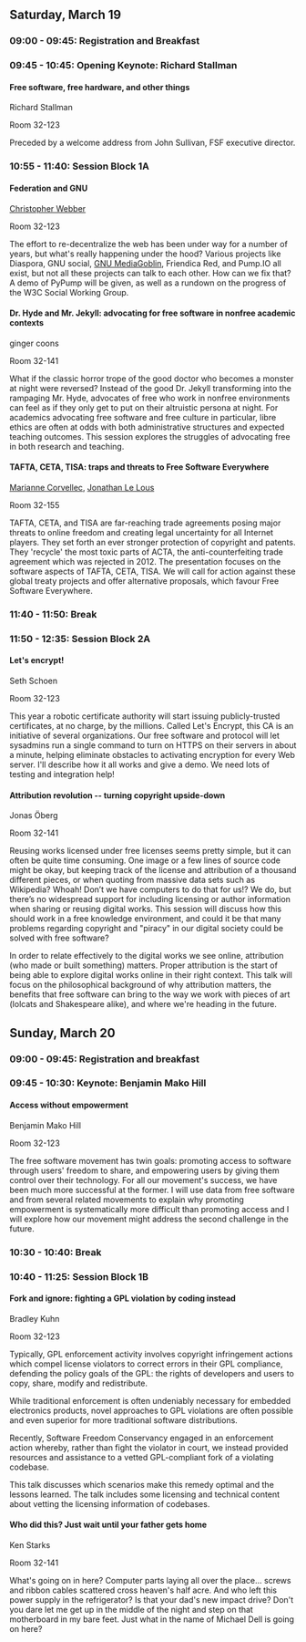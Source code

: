 ## Saturday, March 19

### 09:00 - 09:45: Registration and Breakfast

### 09:45 - 10:45: Opening Keynote: Richard Stallman

#### Free software, free hardware, and other things

Richard Stallman

[comment]: <> (Comment about registration.)

Room 32-123

Preceded by a welcome address from John Sullivan, FSF executive
director.

### 10:55 - 11:40: Session Block 1A

[//]: <> (This is a comment.)

#### Federation and GNU

[//]: # (This another comment.)

[Christopher Webber][webber]

[webber]: http://dustycloud.org

Room 32-123

The effort to re-decentralize the web has been under way for a number
of years, but what's really happening under the hood? Various projects
like Diaspora, GNU social, [GNU MediaGoblin][gmg-home], Friendica Red, and Pump.IO
all exist, but not all these projects can talk to each other. How can
we fix that? A demo of PyPump will be given, as well as a rundown on
the progress of the W3C Social Working Group.

[gmg-home]: http://mediagoblin.org/

#### Dr. Hyde and Mr. Jekyll: advocating for free software in nonfree academic contexts

ginger coons

Room 32-141

What if the classic horror trope of the good doctor who becomes a
monster at night were reversed? Instead of the good Dr. Jekyll
transforming into the rampaging Mr. Hyde, advocates of free who work
in nonfree environments can feel as if they only get to put on their
altruistic persona at night. For academics advocating free software
and free culture in particular, libre ethics are often at odds with
both administrative structures and expected teaching outcomes. This
session explores the struggles of advocating free in both research and
teaching.

#### TAFTA, CETA, TISA: traps and threats to Free Software Everywhere

[Marianne Corvellec][corvellec], [Jonathan Le Lous][lous]

Room 32-155

TAFTA, CETA, and TISA are far-reaching trade agreements posing major
threats to online freedom and creating legal uncertainty for all
Internet players. They set forth an ever stronger protection of
copyright and patents. They 'recycle' the most toxic parts of ACTA,
the anti-counterfeiting trade agreement which was rejected
in 2012. The presentation focuses on the software aspects of TAFTA,
CETA, TISA. We will call for action against these global treaty
projects and offer alternative proposals, which favour Free Software
Everywhere.

[corvellec]: http://libreplanet.org/2015/program/speakers.html#corvellec
[lous]: http://libreplanet.org/2015/program/speakers.html#le-lous

### 11:40 - 11:50: Break

### 11:50 - 12:35: Session Block 2A

#### Let's encrypt!

Seth Schoen

Room 32-123

This year a robotic certificate authority will start issuing
publicly-trusted certificates, at no charge, by the millions. Called
Let's Encrypt, this CA is an initiative of several organizations. Our
free software and protocol will let sysadmins run a single command to
turn on HTTPS on their servers in about a minute, helping eliminate
obstacles to activating encryption for every Web server. I'll describe
how it all works and give a demo. We need lots of testing and
integration help!

#### Attribution revolution -- turning copyright upside-down

Jonas Öberg

Room 32-141

Reusing works licensed under free licenses seems pretty simple, but it
can often be quite time consuming. One image or a few lines of source
code might be okay, but keeping track of the license and attribution
of a thousand different pieces, or when quoting from massive data sets
such as Wikipedia? Whoah! Don’t we have computers to do that for us!?
We do, but there’s no widespread support for including licensing or
author information when sharing or reusing digital works. This session
will discuss how this should work in a free knowledge environment, and
could it be that many problems regarding copyright and "piracy" in our
digital society could be solved with free software?

In order to relate effectively to the digital works we see online,
attribution (who made or built something) matters. Proper attribution
is the start of being able to explore digital works online in their
right context. This talk will focus on the philosophical background of
why attribution matters, the benefits that free software can bring to
the way we work with pieces of art (lolcats and Shakespeare alike),
and where we're heading in the future.

## Sunday, March 20

### 09:00 - 09:45: Registration and breakfast

### 09:45 - 10:30: Keynote: Benjamin Mako Hill

#### Access without empowerment

Benjamin Mako Hill

Room 32-123

The free software movement has twin goals: promoting access to
software through users' freedom to share, and empowering users by
giving them control over their technology. For all our movement's
success, we have been much more successful at the former. I will use
data from free software and from several related movements to explain
why promoting empowerment is systematically more difficult than
promoting access and I will explore how our movement might address the
second challenge in the future.

### 10:30 - 10:40: Break

### 10:40 - 11:25: Session Block 1B

#### Fork and ignore: fighting a GPL violation by coding instead

Bradley Kuhn

Room 32-123

Typically, GPL enforcement activity involves copyright infringement
actions which compel license violators to correct errors in their GPL
compliance, defending the policy goals of the GPL: the rights of
developers and users to copy, share, modify and redistribute.

While traditional enforcement is often undeniably necessary for
embedded electronics products, novel approaches to GPL violations are
often possible and even superior for more traditional software
distributions.

Recently, Software Freedom Conservancy engaged in an enforcement
action whereby, rather than fight the violator in court, we instead
provided resources and assistance to a vetted GPL-compliant fork of a
violating codebase.

This talk discusses which scenarios make this remedy optimal and the
lessons learned. The talk includes some licensing and technical
content about vetting the licensing information of codebases.

#### Who did this? Just wait until your father gets home

Ken Starks

Room 32-141

What's going on in here? Computer parts laying all over the
place... screws and ribbon cables scattered cross heaven's half
acre. And who left this power supply in the refrigerator? Is that your
dad's new impact drive? Don't you dare let me get up in the middle of
the night and step on that motherboard in my bare feet. Just what in
the name of Michael Dell is going on here?
